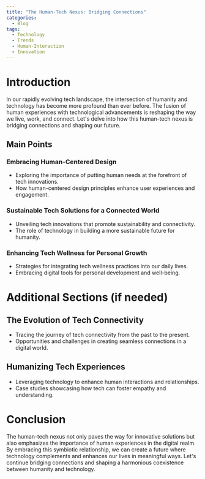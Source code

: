 ```yaml
---
title: "The Human-Tech Nexus: Bridging Connections"
categories:
  - Blog
tags:
  - Technology
  - Trends
  - Human-Interaction
  - Innovation
---
```


# Introduction
In our rapidly evolving tech landscape, the intersection of humanity and technology has become more profound than ever before. The fusion of human experiences with technological advancements is reshaping the way we live, work, and connect. Let's delve into how this human-tech nexus is bridging connections and shaping our future.

## Main Points
### Embracing Human-Centered Design
- Exploring the importance of putting human needs at the forefront of tech innovations.
- How human-centered design principles enhance user experiences and engagement.

### Sustainable Tech Solutions for a Connected World
- Unveiling tech innovations that promote sustainability and connectivity.
- The role of technology in building a more sustainable future for humanity.

### Enhancing Tech Wellness for Personal Growth
- Strategies for integrating tech wellness practices into our daily lives.
- Embracing digital tools for personal development and well-being.

# Additional Sections (if needed)
## The Evolution of Tech Connectivity
- Tracing the journey of tech connectivity from the past to the present.
- Opportunities and challenges in creating seamless connections in a digital world.

## Humanizing Tech Experiences
- Leveraging technology to enhance human interactions and relationships.
- Case studies showcasing how tech can foster empathy and understanding.

# Conclusion
The human-tech nexus not only paves the way for innovative solutions but also emphasizes the importance of human experiences in the digital realm. By embracing this symbiotic relationship, we can create a future where technology complements and enhances our lives in meaningful ways. Let's continue bridging connections and shaping a harmonious coexistence between humanity and technology.